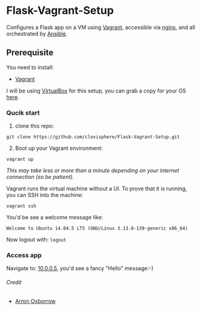 # Flask-Vagrant-Setup
Configures a Flask app on a VM using [Vagrant](https://www.vagrantup.com/), accessible via [nginx](https://nginx.org/en/), and all orchestrated by [Ansible](https://www.ansible.com/).

## Prerequisite
You need to install:

- [Vagrant](https://www.vagrantup.com/downloads.html)

I will be using [VirtualBox](https://www.virtualbox.org/wiki/VirtualBox) for this setup, you can grab a copy for your OS [here](https://www.virtualbox.org/wiki/Downloads).

### Qucik start
1. clone this repo: 
 ```
 git clone https://github.com/clovisphere/Flask-Vagrant-Setup.git
 ```
2. Boot up your Vagrant environment:
```
vagrant up
```

_This may take less or more than a minute depending on your internet connection (so be patient)._ 

Vagrant runs the virtual machine without a UI. To prove that it is running, you can SSH into the machine:
```
vagrant ssh
```
You'd be see a welcome message like:
```
Welcome to Ubuntu 14.04.5 LTS (GNU/Linux 3.13.0-139-generic x86_64)
```

Now logout with: `logout`

### Access app
Navigate to: [10.0.0.5](http://10.0.0.5), you'd see a fancy "Hello" message:-)


###### Credit
* [Arron Oxborrow](https://github.com/paste)
